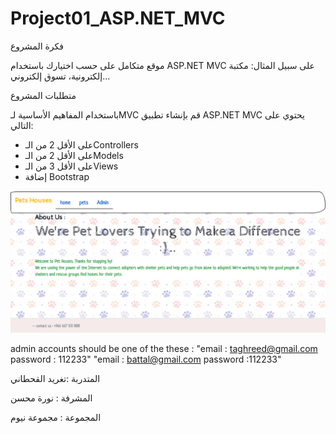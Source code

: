 # Project01_ASP.NET_MVC

فكرة المشروع

موقع متكامل على حسب اختيارك باستخدام ASP.NET MVC على سبيل المثال: مكتبة إلكترونية، تسوق إلكتروني… 

متطلبات المشروع

باستخدام المفاهيم الأساسية لـMVC قم بإنشاء تطبيق ASP.NET MVC يحتوي على التالي:

- على الأقل 2 من الـControllers 
- على الأقل 2 من الـModels
- على الأقل 3 من الـViews
- إضافة Bootstrap

<img src="img/img.png">

admin accounts should be one of the these :
"email : taghreed@gmail.com
password : 112233"
"email : battal@gmail.com
password :112233"

المتدربة :تغريد القحطاني

المشرفة : نورة محسن

المجموعة : مجموعة نيوم 
